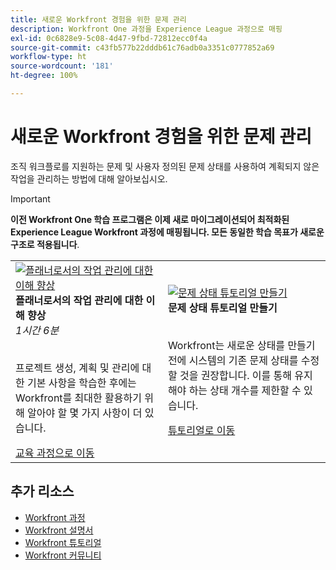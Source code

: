 ```yaml
---
title: 새로운 Workfront 경험을 위한 문제 관리
description: Workfront One 과정을 Experience League 과정으로 매핑
exl-id: 0c6828e9-5c08-4d47-9fbd-72812ecc0f4a
source-git-commit: c43fb577b22dddb61c76adb0a3351c0777852a69
workflow-type: ht
source-wordcount: '181'
ht-degree: 100%

---
```


# 새로운 Workfront 경험을 위한 문제 관리

조직 워크플로를 지원하는 문제 및 사용자 정의된 문제 상태를 사용하여 계획되지 않은 작업을 관리하는 방법에 대해 알아보십시오.

>[!IMPORTANT]
>
>**이전 Workfront One 학습 프로그램은 이제 새로 마이그레이션되어 최적화된 Experience League Workfront 과정에 매핑됩니다.  모든 동일한 학습 목표가 새로운 구조로 적용됩니다**.

<table>
  <tr>
    <td>
      <a href="https://experienceleague.adobe.com/?recommended=Workfront-U-1-2022.3.planners">
      <img alt="플래너로서의 작업 관리에 대한 이해 향상" src="https://cdn.experienceleague.adobe.com/thumb/create-a-custom-calendar.png"/>
      </a>
      <div>
         <strong>플래너로서의 작업 관리에 대한 이해 향상</strong></a>         
         <br/><em>1시간 6분</em>
      </div>
      <p>
        <br/>
         프로젝트 생성, 계획 및 관리에 대한 기본 사항을 학습한 후에는 Workfront를 최대한 활용하기 위해 알아야 할 몇 가지 사항이 더 있습니다.
      </p>
      <a  rel="noreferrer" target="_blank" href="https://experienceleague.adobe.com/?recommended=Workfront-U-1-2022.3.planners" class="spectrum-Button spectrum-Button--primary spectrum-Button--sizeM">
      <span class="spectrum-Button-label has-no-wrap has-text-weight-bold">교육 과정으로 이동</span>
      </a>
   </td>
   <td>
      <a href="https://experienceleague.adobe.com/docs/workfront-learn/tutorials-workfront/administration-and-setup/configure-system-defaults/create-an-issue-status.html?lang=ko-KR">
      <img alt="문제 상태 튜토리얼 만들기" src="https://cdn.experienceleague.adobe.com/thumb/docs-workfront.png"/>
      </a>
      <div>
         <strong>문제 상태 튜토리얼 만들기</strong></a>
      </div>
      <p>
        <br/>
         Workfront는 새로운 상태를 만들기 전에 시스템의 기존 문제 상태를 수정할 것을 권장합니다. 이를 통해 유지해야 하는 상태 개수를 제한할 수 있습니다.
      </p>
      <a  rel="noreferrer" target="_blank" href="https://experienceleague.adobe.com/docs/workfront-learn/tutorials-workfront/administration-and-setup/configure-system-defaults/create-an-issue-status.html?lang=ko-KR" class="spectrum-Button spectrum-Button--primary spectrum-Button--sizeM">
      <span class="spectrum-Button-label has-no-wrap has-text-weight-bold">튜토리얼로 이동</span>
      </a>
   </td> 
  </tr>

</table>

## 추가 리소스

* [Workfront 과정](https://experienceleague.adobe.com/?lang=en&amp;Solution=Workfront#courses)
* [Workfront 설명서](https://experienceleague.adobe.com/docs/workfront.html)
* [Workfront 튜토리얼](https://experienceleague.adobe.com/docs/workfront-learn/tutorials-workfront/home.html)
* [Workfront 커뮤니티](https://experienceleaguecommunities.adobe.com/t5/workfront/ct-p/workfront)
